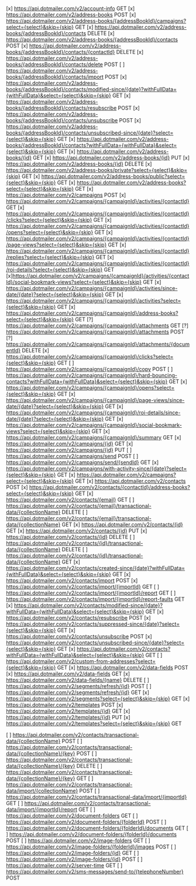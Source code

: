 
[x] https://api.dotmailer.com/v2/account-info	GET
[x] https://api.dotmailer.com/v2/address-books	POST
[x] https://api.dotmailer.com/v2/address-books/{addressBookId}/campaigns?select={select}&skip={skip}	GET
[x] https://api.dotmailer.com/v2/address-books/{addressBookId}/contacts	DELETE
[x] https://api.dotmailer.com/v2/address-books/{addressBookId}/contacts POST
[x] https://api.dotmailer.com/v2/address-books/{addressBookId}/contacts/{contactId}	DELETE
[x] https://api.dotmailer.com/v2/address-books/{addressBookId}/contacts/delete	POST
[ ] https://api.dotmailer.com/v2/address-books/{addressBookId}/contacts/import	POST
[x] https://api.dotmailer.com/v2/address-books/{addressBookId}/contacts/modified-since/{date}?withFullData={withFullData}&select={select}&skip={skip}	GET
[x] https://api.dotmailer.com/v2/address-books/{addressBookId}/contacts/resubscribe	POST
[x] https://api.dotmailer.com/v2/address-books/{addressBookId}/contacts/unsubscribe	POST
[x] https://api.dotmailer.com/v2/address-books/{addressBookId}/contacts/unsubscribed-since/{date}?select={select}&skip={skip}	GET
[x] https://api.dotmailer.com/v2/address-books/{addressBookId}/contacts?withFullData={withFullData}&select={select}&skip={skip}	GET
[x] https://api.dotmailer.com/v2/address-books/{id}	GET
[x] https://api.dotmailer.com/v2/address-books/{id} PUT
[x] https://api.dotmailer.com/v2/address-books/{id} DELETE
[x] https://api.dotmailer.com/v2/address-books/private?select={select}&skip={skip}	GET
[x] https://api.dotmailer.com/v2/address-books/public?select={select}&skip={skip}	GET
[x] https://api.dotmailer.com/v2/address-books?select={select}&skip={skip}	GET
[x] https://api.dotmailer.com/v2/campaigns	POST
[x] https://api.dotmailer.com/v2/campaigns/{campaignId}/activities/{contactId}	GET
[x] https://api.dotmailer.com/v2/campaigns/{campaignId}/activities/{contactId}/clicks?select={select}&skip={skip}	GET
[x] https://api.dotmailer.com/v2/campaigns/{campaignId}/activities/{contactId}/opens?select={select}&skip={skip}	GET
[x] https://api.dotmailer.com/v2/campaigns/{campaignId}/activities/{contactId}/page-views?select={select}&skip={skip}	GET
[x] https://api.dotmailer.com/v2/campaigns/{campaignId}/activities/{contactId}/replies?select={select}&skip={skip}	GET
[x] https://api.dotmailer.com/v2/campaigns/{campaignId}/activities/{contactId}/roi-details?select={select}&skip={skip}	GET
[x]https://api.dotmailer.com/v2/campaigns/{campaignId}/activities/{contactId}/social-bookmark-views?select={select}&skip={skip} GET
[x] https://api.dotmailer.com/v2/campaigns/{campaignId}/activities/since-date/{date}?select={select}&skip={skip}	GET
[x] https://api.dotmailer.com/v2/campaigns/{campaignId}/activities?select={select}&skip={skip}	GET
[x] https://api.dotmailer.com/v2/campaigns/{campaignId}/address-books?select={select}&skip={skip}	GET
[?] https://api.dotmailer.com/v2/campaigns/{campaignId}/attachments	GET
[?] https://api.dotmailer.com/v2/campaigns/{campaignId}/attachments	POST
[?] https://api.dotmailer.com/v2/campaigns/{campaignId}/attachments/{documentId}	DELETE
[x] https://api.dotmailer.com/v2/campaigns/{campaignId}/clicks?select={select}&skip={skip}	GET
[ ] https://api.dotmailer.com/v2/campaigns/{campaignId}/copy	POST
[ ] https://api.dotmailer.com/v2/campaigns/{campaignId}/hard-bouncing-contacts?withFullData={withFullData}&select={select}&skip={skip}	GET
[x] https://api.dotmailer.com/v2/campaigns/{campaignId}/opens?select={select}&skip={skip}	GET
[x] https://api.dotmailer.com/v2/campaigns/{campaignId}/page-views/since-date/{date}?select={select}&skip={skip}	GET
[x] https://api.dotmailer.com/v2/campaigns/{campaignId}/roi-details/since-date/{date}?select={select}&skip={skip}	GET
[x] https://api.dotmailer.com/v2/campaigns/{campaignId}/social-bookmark-views?select={select}&skip={skip}	GET
[x] https://api.dotmailer.com/v2/campaigns/{campaignId}/summary	GET
[x] https://api.dotmailer.com/v2/campaigns/{id}	GET
[x] https://api.dotmailer.com/v2/campaigns/{id}	PUT
[ ] https://api.dotmailer.com/v2/campaigns/send	POST
[ ] https://api.dotmailer.com/v2/campaigns/send/{sendId}	GET
[x] https://api.dotmailer.com/v2/campaigns/with-activity-since/{date}?select={select}&skip={skip}	GET
[x] https://api.dotmailer.com/v2/campaigns?select={select}&skip={skip}	GET
[x] https://api.dotmailer.com/v2/contacts	POST
[x] https://api.dotmailer.com/v2/contacts/{contactId}/address-books?select={select}&skip={skip}	GET
[x] https://api.dotmailer.com/v2/contacts/{email}	GET
[ ] https://api.dotmailer.com/v2/contacts/{email}/transactional-data/{collectionName}	DELETE
[ ] https://api.dotmailer.com/v2/contacts/{email}/transactional-data/{collectionName}	GET
[x] https://api.dotmailer.com/v2/contacts/{id}	GET
[x] https://api.dotmailer.com/v2/contacts/{id}	PUT
[x] https://api.dotmailer.com/v2/contacts/{id}	DELETE
[ ] https://api.dotmailer.com/v2/contacts/{id}/transactional-data/{collectionName}	DELETE
[ ] https://api.dotmailer.com/v2/contacts/{id}/transactional-data/{collectionName}	GET
[x] https://api.dotmailer.com/v2/contacts/created-since/{date}?withFullData={withFullData}&select={select}&skip={skip}	GET
[x] https://api.dotmailer.com/v2/contacts/import	POST
[x] https://api.dotmailer.com/v2/contacts/import/{importId}	GET
[ ] https://api.dotmailer.com/v2/contacts/import/{importId}/report	GET
[ ] https://api.dotmailer.com/v2/contacts/import/{importId}/report-faults	GET
[x] https://api.dotmailer.com/v2/contacts/modified-since/{date}?withFullData={withFullData}&select={select}&skip={skip}	GET
[x] https://api.dotmailer.com/v2/contacts/resubscribe	POST
[x] https://api.dotmailer.com/v2/contacts/suppressed-since/{date}?select={select}&skip={skip}	GET
[x] https://api.dotmailer.com/v2/contacts/unsubscribe	POST
[x] https://api.dotmailer.com/v2/contacts/unsubscribed-since/{date}?select={select}&skip={skip}	GET
[x] https://api.dotmailer.com/v2/contacts?withFullData={withFullData}&select={select}&skip={skip}	GET
[ ] https://api.dotmailer.com/v2/custom-from-addresses?select={select}&skip={skip}	GET
[x] https://api.dotmailer.com/v2/data-fields	POST
[x] https://api.dotmailer.com/v2/data-fields	GET
[x] https://api.dotmailer.com/v2/data-fields/{name}	DELETE
[ ] https://api.dotmailer.com/v2/segments/refresh/{id}	POST
[ ] https://api.dotmailer.com/v2/segments/refresh/{id}	GET
[x] https://api.dotmailer.com/v2/segments?select={select}&skip={skip}	GET
[x] https://api.dotmailer.com/v2/templates	POST
[x] https://api.dotmailer.com/v2/templates/{id}	GET
[x] https://api.dotmailer.com/v2/templates/{id}	PUT 
[x] https://api.dotmailer.com/v2/templates?select={select}&skip={skip}	GET



[ ] https://api.dotmailer.com/v2/contacts/transactional-data/{collectionName}	POST
[ ] https://api.dotmailer.com/v2/contacts/transactional-data/{collectionName}/{key}	POST
[ ] https://api.dotmailer.com/v2/contacts/transactional-data/{collectionName}/{key}	DELETE
[ ] https://api.dotmailer.com/v2/contacts/transactional-data/{collectionName}/{key}	GET
[ ] https://api.dotmailer.com/v2/contacts/transactional-data/import/{collectionName}	POST
[ ] https://api.dotmailer.com/v2/contacts/transactional-data/import/{importId}	GET
[ ] https://api.dotmailer.com/v2/contacts/transactional-data/import/{importId}/report	GET
[ ] https://api.dotmailer.com/v2/document-folders	GET
[ ] https://api.dotmailer.com/v2/document-folders/{folderId}	POST
[ ] https://api.dotmailer.com/v2/document-folders/{folderId}/documents	GET
[ ] https://api.dotmailer.com/v2/document-folders/{folderId}/documents	POST
[ ] https://api.dotmailer.com/v2/image-folders	GET
[ ] https://api.dotmailer.com/v2/image-folders/{folderId}/images	POST
[ ] https://api.dotmailer.com/v2/image-folders/{id}	GET
[ ] https://api.dotmailer.com/v2/image-folders/{id}	POST
[ ] https://api.dotmailer.com/v2/server-time	GET
[ ] https://api.dotmailer.com/v2/sms-messages/send-to/{telephoneNumber}	POST